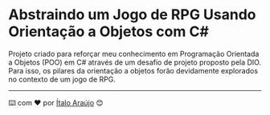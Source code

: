 # Abstraindo um Jogo de RPG Usando Orientação a Objetos com C#

Projeto criado para reforçar meu conhecimento em Programação Orientada a Objetos (POO) em C# 
através de um desafio de projeto proposto pela DIO. 
Para isso, os pilares da orientação a objetos forão devidamente explorados no contexto de um 
jogo de RPG. 

---
⌨️ com ❤️ por [Ítalo Araújo](https://github.com/araujoitalo) 😊

